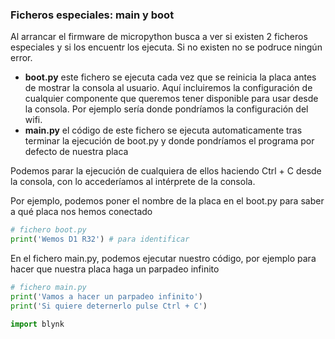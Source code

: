 ### Ficheros especiales: main y boot

Al arrancar el firmware de micropython busca a ver si existen 2 ficheros especiales y si los encuentr los ejecuta. Si no existen no se podruce ningún error.

* **boot.py** este fichero se ejecuta cada vez que se reinicia la placa antes de mostrar la consola al usuario. Aquí incluiremos la configuración de cualquier componente que queremos tener disponible para usar desde la consola. Por ejemplo sería donde pondríamos la configuración del wifi.
* **main.py** el código de este fichero se ejecuta automaticamente tras terminar la ejecución de boot.py y donde pondríamos el programa por defecto de nuestra placa

Podemos parar la ejecución de cualquiera de ellos haciendo Ctrl + C desde la consola, con lo accederíamos al intérprete de la consola.

Por ejemplo, podemos poner el nombre de la placa en el boot.py para saber a qué placa nos hemos conectado

```python
# fichero boot.py
print('Wemos D1 R32') # para identificar
```

En el fichero main.py, podemos ejecutar nuestro código, por ejemplo para hacer que nuestra placa haga un parpadeo infinito

```python
# fichero main.py
print('Vamos a hacer un parpadeo infinito')
print('Si quiere deternerlo pulse Ctrl + C')

import blynk
```


